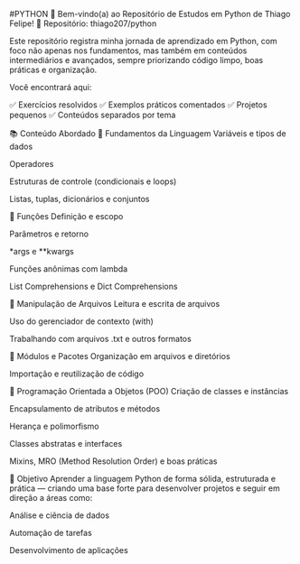 #PYTHON
🐍 Bem-vindo(a) ao Repositório de Estudos em Python de Thiago Felipe!
📌 Repositório: thiago207/python

Este repositório registra minha jornada de aprendizado em Python, com foco não apenas nos fundamentos, mas também em conteúdos intermediários e avançados, sempre priorizando código limpo, boas práticas e organização.

Você encontrará aqui:

✅ Exercícios resolvidos
✅ Exemplos práticos comentados
✅ Projetos pequenos
✅ Conteúdos separados por tema

📚 Conteúdo Abordado
🔹 Fundamentos da Linguagem
Variáveis e tipos de dados

Operadores

Estruturas de controle (condicionais e loops)

Listas, tuplas, dicionários e conjuntos

🔹 Funções
Definição e escopo

Parâmetros e retorno

*args e **kwargs

Funções anônimas com lambda

List Comprehensions e Dict Comprehensions

🔹 Manipulação de Arquivos
Leitura e escrita de arquivos

Uso do gerenciador de contexto (with)

Trabalhando com arquivos .txt e outros formatos

🔹 Módulos e Pacotes
Organização em arquivos e diretórios

Importação e reutilização de código

🔹 Programação Orientada a Objetos (POO)
Criação de classes e instâncias

Encapsulamento de atributos e métodos

Herança e polimorfismo

Classes abstratas e interfaces

Mixins, MRO (Method Resolution Order) e boas práticas

🚀 Objetivo
Aprender a linguagem Python de forma sólida, estruturada e prática — criando uma base forte para desenvolver projetos e seguir em direção a áreas como:

Análise e ciência de dados

Automação de tarefas

Desenvolvimento de aplicações


